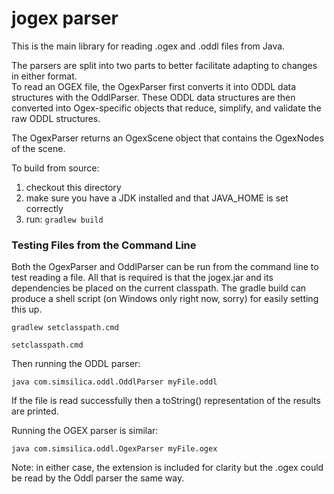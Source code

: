 jogex parser
=============

This is the main library for reading .ogex and .oddl files from Java.

The parsers are split into two parts to better facilitate adapting to changes in either format.  
To read an OGEX file, the OgexParser first converts it into ODDL data structures with the OddlParser.
These ODDL data structures are then converted into Ogex-specific objects that reduce, simplify, and 
validate the raw ODDL structures.  

The OgexParser returns an OgexScene object that contains the OgexNodes of the scene.


To build from source:

1. checkout this directory
2. make sure you have a JDK installed and that JAVA_HOME is set correctly
3. run: 
`gradlew build`

### Testing Files from the Command Line

Both the OgexParser and OddlParser can be run from the command line to test reading
a file.  All that is required is that the jogex.jar and its dependencies be placed on
the current classpath.  The gradle build can produce a shell script (on Windows only right now, sorry)
for easily setting this up.

`gradlew setclasspath.cmd`

`setclasspath.cmd`

Then running the ODDL parser:

`java com.simsilica.oddl.OddlParser myFile.oddl`

If the file is read successfully then a toString() representation of the results are printed.

Running the OGEX parser is similar:

`java com.simsilica.oddl.OgexParser myFile.ogex`

Note: in either case, the extension is included for clarity but the .ogex could be read by the Oddl parser the same way.

